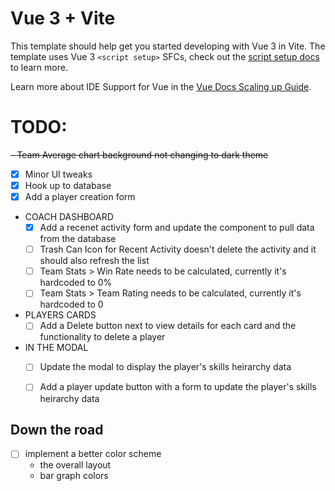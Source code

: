 # Vue 3 + Vite

This template should help get you started developing with Vue 3 in Vite. The template uses Vue 3 `<script setup>` SFCs, check out the [script setup docs](https://v3.vuejs.org/api/sfc-script-setup.html#sfc-script-setup) to learn more.

Learn more about IDE Support for Vue in the [Vue Docs Scaling up Guide](https://vuejs.org/guide/scaling-up/tooling.html#ide-support).

# TODO:

~~- Team Average chart background not changing to dark theme~~

- [x] Minor UI tweaks
- [x] Hook up to database
- [x] Add a player creation form
- COACH DASHBOARD
  - [x] Add a recenet activity form and update the component to pull data from the database
  - [ ] Trash Can Icon for Recent Activity doesn't delete the activity and it should also refresh the list
  - [ ] Team Stats > Win Rate needs to be calculated, currently it's hardcoded to 0%
  - [ ] Team Stats > Team Rating needs to be calculated, currently it's hardcoded to 0
- PLAYERS CARDS
  - [ ] Add a Delete button next to view details for each card and the functionality to delete a player
- IN THE MODAL
  - [ ] Update the modal to display the player's skills heirarchy data
  - [ ] Add a player update button with a form to update the player's skills heirarchy data


## Down the road
- [ ] implement a better color scheme
  - the overall layout 
  - bar graph colors